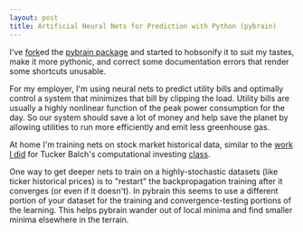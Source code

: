 ```yaml
---
layout: post
title: Artificial Neural Nets for Prediction with Python (pybrain)
---
```


I've [fork](https://github.com/hobson/pybrain)ed the [pybrain package](https://github.com/pybrain/pybrain) and started to hobsonify it to suit my tastes, make it more pythonic, and correct some documentation errors that render some shortcuts unusable.

For my employer, I'm using neural nets to predict utility bills and optimally control a system that minimizes that bill by clipping the load. Utility bills are usually a highly nonlinear function of the peak power consumption for the day. So our system should save a lot of money and help save the planet by allowing utilities to run more efficiently and emit less greenhouse gas.

At home I'm training nets on stock market historical data, similar to the [work I did](https://github.com/hobson/coursera/tree/master/invest1) for Tucker Balch's computational investing [class](https://class.coursera.org/compinvesting1-004).

One way to get deeper nets to train on a highly-stochastic datasets (like ticker historical prices) is to "restart" the backpropagation training after it converges (or even if it doesn't). In pybrain this seems to use a different portion of your dataset for the training and convergence-testing portions of the learning. This helps pybrain wander out of local minima and find smaller minima elsewhere in the terrain.